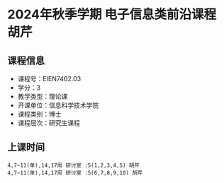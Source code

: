 # 2024年秋季学期 电子信息类前沿课程 胡芹






## 课程信息

- 课程号：EIEN7402.03
- 学分：3
- 教学类型：理论课
- 开课单位：信息科学技术学院
- 课程类别：博士
- 课程层次：研究生课程

## 上课时间

```
4,7~11(单),14,17周 研讨室 :5(1,2,3,4,5) 胡芹
4,7~11(单),14,17周 研讨室 :5(6,7,8,9,10) 胡芹
```

